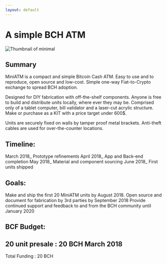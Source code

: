 ```yaml
---
layout: default
---
```

# A simple BCH ATM

![Thumbnail of minimal](main.png)

## Summary

MiniATM is a compact and simple Bitcoin Cash ATM.
Easy to use and to reproduce, open source and low-cost.
Simple one-way Fiat-to-Crypto exchange to spread BCH adoption. 

Designed for DIY fabrication with off-the-shelf components. 
Anyone is free to build and distribute units locally, where ever they may be. 
Comprised only of a tablet computer, bill validator and a laser-cut
acrylic structure. Make or purchase as a KIT with a price target under 600$.

Units are securely fixed on walls by tamper proof metal brackets. 
Anti-theft cables are used for over-the-counter locations. 

## Timeline:
March 2018_ Prototype refinements 
April 2018_ App and Back-end completion
May   2018_ Material and component sourcing
June  2018_ First units shipped

## Goals:

Make and ship the first 20 MiniATM units by August 2018. 
Open source and document for fabrication by 3rd parties by September 2018
Provide continued support and feedback to and from the BCH community until January 2020

## BCF Budget:

20 unit presale   :    20 BCH      March   2018
----------------------------------------------
Total Funding     :    20 BCH
